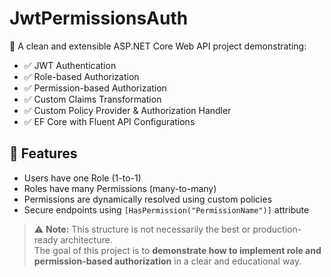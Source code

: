 # JwtPermissionsAuth

🚀 A clean and extensible ASP.NET Core Web API project demonstrating:

- ✅ JWT Authentication
- ✅ Role-based Authorization
- ✅ Permission-based Authorization
- ✅ Custom Claims Transformation
- ✅ Custom Policy Provider & Authorization Handler
- ✅ EF Core with Fluent API Configurations

## 🔧 Features

- Users have one Role (1-to-1)
- Roles have many Permissions (many-to-many)
- Permissions are dynamically resolved using custom policies
- Secure endpoints using `[HasPermission("PermissionName")]` attribute

> ⚠️ **Note:** This structure is not necessarily the best or production-ready architecture.  
> The goal of this project is to **demonstrate how to implement role and permission-based authorization** in a clear and educational way.
